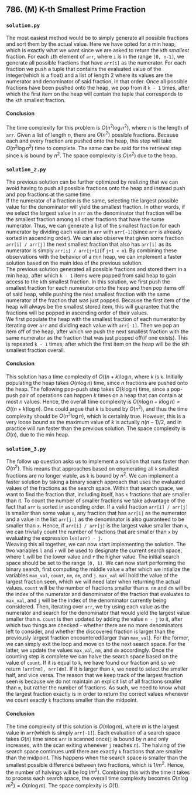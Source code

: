 ## 786. (M) K-th Smallest Prime Fraction

### `solution.py`
The most easiest method would be to simply generate all possible fractions and sort them by the actual value. Here we have opted for a min heap, which is exactly what we want since we are asked to return the `k`th *smallest* fraction. For each `i`th element of `arr`, where `i` is in the range `[0, n-1]`, we generate all possible fractions that have `arr[i]` as the numerator. For each fraction we push a tuple that contains the evaluated value of the integer(which is a float) and a list of length 2 where its values are the numerator and denominator of said fraction, in that order. Once all possible fractions have been pushed onto the heap, we pop from it `k - 1` times, after which the first item on the heap will contain the tuple that corresponds to the `k`th smallest fraction.  

#### Conclusion
The time complexity for this problem is $O(n^2\log n^2)$, where $n$ is the length of `arr`. Given a list of length $n$, there are $O(n^2)$ possible fractions. Because each and every fraction are pushed onto the heap, this step will take $O(n^2\log n^2)$ time to complete. The same can be said for the retrieval step since `k` is bound by $n^2$. The space complexity is $O(n^2)$ due to the heap.  
  


### `solution_2.py`
The previous solution can be further optimized by realizing that we can avoid having to push all possible fractions onto the heap and instead push and pop fractions at the same time.  
If the numerator of a fraction is the same, selecting the largest possible value for the denominator will yield the smallest fraction. In other words, if we select the largest value in `arr` as the denominator that fraction will be the smallest fraction among all other fractions that have the same numerator. Thus, we can generate a list of the smallest fraction for each numerator by dividing each value in `arr` with `arr[-1]`(since `arr` is already sorted in ascending order). We can also observe that given some fraction `arr[i] / arr[j]` the next smallest fraction that also has `arr[i]` as its numerator is simply `arr[i] / arr[j+1]`(if `j+1 < n`). By combining these observations with the behavior of a min heap, we can implement a faster solution based on the main idea of the previous solution.  
The previous solution generated all possible fractions and stored them in a min heap, after which `k - 1` items were popped from said heap to gain access to the `k`th smallest fraction. In this solution, we first push the smallest fraction for each numerator onto the heap and then pop items off of said heap, while pushing the next smallest fraction with the same numerator of the fraction that was just popped. Because the first item of the heap will always be the smallest stored item, this will guarantee that the fractions will be popped in ascending order of their values.  
We first populate the heap with the smallest fraction of each numerator by iterating over `arr` and dividing each value with `arr[-1]`. Then we pop an item off of the heap, after which we push the next smallest fraction with the same numerator as the fraction that was just popped off(if one exists). This is repeated `k - 1` times, after which the first item on the heap will be the `k`th smallest fraction overall.  

#### Conclusion
This solution has a time complexity of $O((n+k)\log n$, where $k$ is `k`. Initially populating the heap takes $O(n\log n)$ time, since $n$ fractions are pushed onto the heap. The following pop-push step takes $O(k\log n)$ time, since a pop-push pair of operations can happen $k$ times on a heap that can contain at most $n$ values. Hence, the overall time complexity is $O(n\log n + k\log n) = O((n+k)\log n)$. One could argue that $k$ is bound by $O(n^2)$, and thus the time complexity should be $O(n^3\log n)$, which is certainly true. However, this is a very loose bound as the maximum value of $k$ is actually $n(n-1) / 2$, and in practice will run faster than the previous solution. The space complexity is $O(n)$, due to the min heap.  
  


### `solution_3.py`
The follow up question asks us to implement a solution that runs faster than $O(n^2)$. This means that approaches based on enumerating all `k` smallest fractions are no longer viable, as `k` is bound by $n^2$. We can implement a faster solution by taking a binary search approach that uses the evaluated values of the fractions as the search space. Within that search space, we want to find the fraction that, including itself, has `k` fractions that are smaller than it. To count the number of smaller fractions we take advantage of the fact that `arr` is sorted in ascending order. If a valid fraction `arr[i] / arr[j]` is smaller than some value `x`, any fraction that has `arr[i]` as the numerator and a value in the list `arr[j:]` as the denominator is also guaranteed to be smaller than `x`. Hence, if `arr[i] / arr[j]` is the largest value smaller than `x`, we can trivially count the number of fractions that are smaller than `x` by evaluating the expression `len(arr) - j`.  
Weaving this all together, we can now start implementing the solution. The two variables `l` and `r` will be used to designate the current search space, where `l` will be the lower value and `r` the higher value. The initial search space should be set to the range `[0, 1)`. We can now start performing the binary search, first computing the middle value `m` after which we intialize the variables `max_val`, `count`, `nm`, `dm`, and `j`. `max_val` will hold the value of the largest fraction seen, which we will need later when returning the actual values. `count` will be the number of fractions smaller than `m`. `nm` and `dm` will be the index of the numerator and denominator of the fraction that evaluates to `max_val`, and `j` will be the index of the denominator currently being considered. Then, iterating over `arr`, we try using each value as the numerator and search for the denominator that would yield the largest value smaller than `m`. `count` is then updated by adding the value `n - j` to it, after which two things are checked - whether there are no more denominators left to consider, and whether the discovered fraction is larger than the previously largest fraction encountered(larger than `max_val`). For the former, we can simply exit the loop and move on to the next search space. For the latter, we update the values `max_val`, `nm`, and `dm` accordingly. Once the counting step is complete we can halve the search space based on the value of `count`. If it is equal to `k`, we have found our fraction and so we return `[arr[nm], arr[dm]`. If it is larger than `k`, we need to select the smaller half, and vice versa. The reason that we keep track of the largest fraction seen is because we do not maintain an explicit list of all fractions smaller than `m`, but rather the number of fractions. As such, we need to know what the largest fraction exactly is in order to return the correct values whenever we count exactly `k` fractions smaller than the midpoint.  
  
#### Conclusion
The time complexity of this solution is $O(n\log m)$, where $m$ is the largest value in `arr`(which is simply `arr[-1]`). Each evaluation of a search space takes $O(n)$ time since `arr` is scanned once(`j` is bound by $n$ and only increases, with the scan exiting whenever `j` reaches $n$). The halving of the search space continues until there are exactly `k` fractions that are smaller than the midpoint. This happens when the search space is smaller than the smallest possible difference between two fractions, which is $1/m^2$. Hence, the number of halvings will be $\log(m^2)$. Combining this with the time it takes to process each search space, the overall time complexity becomes $O(n\log m^2) = O(n\log m)$. The space complexity is $O(1)$.  
  
  